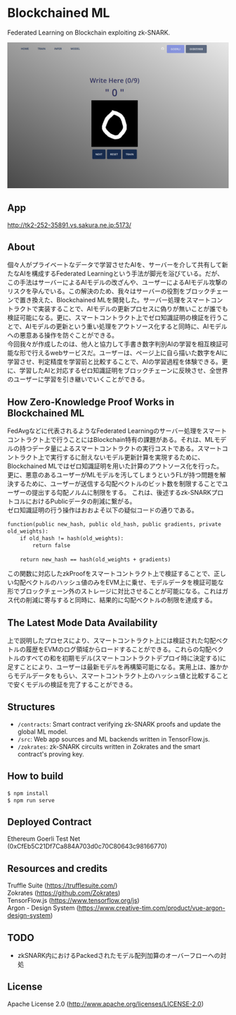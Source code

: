 # Blockchained ML
Federated Learning on Blockchain exploiting zk-SNARK.

![App Image](public/img/app.png)

## App
http://tk2-252-35891.vs.sakura.ne.jp:5173/

## About
個々人がプライベートなデータで学習させたAIを、サーバーを介して共有して新たなAIを構成するFederated Learningという手法が脚光を浴びている。だが、この手法はサーバーによるAIモデルの改ざんや、ユーザーによるAIモデル攻撃のリスクを孕んでいる。この解決のため、我々はサーバーの役割をブロックチェーンで置き換えた、Blockchained MLを開発した。サーバー処理をスマートコントラクトで実装することで、AIモデルの更新プロセスに偽りが無いことが誰でも検証可能になる。更に、スマートコントラクト上でゼロ知識証明の検証を行うことで、AIモデルの更新という重い処理をアウトソース化すると同時に、AIモデルへの悪意ある操作を防ぐことができる。  
今回我々が作成したのは、他人と協力して手書き数字判別AIの学習を相互検証可能な形で行えるwebサービスだ。ユーザーは、ページ上に自ら描いた数字をAIに学習させ、判定精度を学習前と比較することで、AIの学習過程を体験できる。更に、学習したAIと対応するゼロ知識証明をブロックチェーンに反映させ、全世界のユーザーに学習を引き継いでいくことができる。

## How Zero-Knowledge Proof Works in Blockchained ML
FedAvgなどに代表されるようなFederated Learningのサーバー処理をスマートコントラクト上で行うことにはBlockchain特有の課題がある。それは、MLモデルの持つデータ量によるスマートコントラクトの実行コストである。スマートコントラクト上で実行するに耐えないモデル更新計算を実現するために、Blockchained MLではゼロ知識証明を用いた計算のアウトソース化を行った。  
更に、悪意のあるユーザーがMLモデルを汚してしまうというFLが持つ問題を解決するために、ユーザーが送信する勾配ベクトルのビット数を制限することでユーザーの提出する勾配ノルムに制限をする。
これは、後述するzk-SNARKプロトコルにおけるPublicデータの削減に繋がる。  
ゼロ知識証明の行う操作はおおよそ以下の疑似コードの通りである。
```
function(public new_hash, public old_hash, public gradients, private old_weights):
    if old_hash != hash(old_weights):
        return false

    return new_hash == hash(old_weights + gradients)
```
この関数に対応したzkProofをスマートコントラクト上で検証することで、正しい勾配ベクトルのハッシュ値のみをEVM上に乗せ、モデルデータを検証可能な形でブロックチェーン外のストレージに対比させることが可能になる。これはガス代の削減に寄与すると同時に、結果的に勾配ベクトルの制限を達成する。

## The Latest Mode Data Availability
上で説明したプロセスにより、スマートコントラクト上には検証された勾配ベクトルの履歴をEVMのログ領域からロードすることができる。これらの勾配ベクトルのすべての和を初期モデル(スマートコントラクトデプロイ時に決定する)に足すことにより、ユーザーは最新モデルを再構築可能になる。実用上は、誰かからモデルデータをもらい、スマートコントラクト上のハッシュ値と比較することで安くモデルの検証を完了することができる。

## Structures
- `/contracts`: Smart contract verifying zk-SNARK proofs and update the global ML model.
- `/src`: Web app sources and ML backends written in TensorFlow.js.
- `/zokrates`: zk-SNARK circuits written in Zokrates and the smart contract's proving key.

## How to build
```
$ npm install
$ npm run serve
```

## Deployed Contract
Ethereum Goerli Test Net (0xCfEb5C21Df7Ca884A703d0c70C80643c98166770)

## Resources and credits
Truffle Suite (https://trufflesuite.com/)  
Zokrates (https://github.com/Zokrates)  
TensorFlow.js (https://www.tensorflow.org/js)  
Argon - Design System (https://www.creative-tim.com/product/vue-argon-design-system)

## TODO
- zkSNARK内におけるPackedされたモデル配列加算のオーバーフローへの対処

## License
Apache License 2.0 (http://www.apache.org/licenses/LICENSE-2.0)
